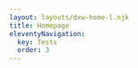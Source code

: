 ```yaml
---
layout: layouts/dxw-home-l.njk
title: Homepage
eleventyNavigation:
  key: Tests
  order: 3
---
```


